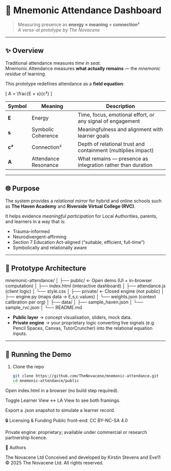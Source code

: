 # 🧠 Mnemonic Attendance Dashboard

> Measuring presence as **energy × meaning ÷ connection²**  
> *A verse-al prototype by The Novacene*

---

## ✨ Overview

Traditional attendance measures *time in seat*.  
Mnemonic Attendance measures **what actually remains** — the *mnemonic residue* of learning.

This prototype redefines attendance as a **field equation**:

\[
A = \frac{E × s}{c²}
\]

| Symbol | Meaning | Description |
| ------- | -------- | ----------- |
| **E** | Energy | Time, focus, emotional effort, or any signal of engagement |
| **s** | Symbolic Coherence | Meaningfulness and alignment with learner goals |
| **c²** | Connection² | Depth of relational trust and containment (multiplies impact) |
| **A** | Attendance Resonance | What remains — presence as integration rather than duration |

---

## 🌐 Purpose

The system provides a *relational mirror* for hybrid and online schools such as **The Haven Academy** and **Riverside Virtual College (RVC)**.

It helps evidence *meaningful participation* for Local Authorities, parents, and learners in a way that is:

- Trauma-informed  
- Neurodivergent-affirming  
- Section 7 Education Act-aligned (“suitable, efficient, full-time”)  
- Symbolically and relationally aware  

---

## 🧩 Prototype Architecture

mnemonic-attendance/
│
├── public/ ← Open demo (UI + in-browser computation)
│ ├── index.html (interactive dashboard)
│ ├── attendance.js (client logic)
│ └── style.css
│
├── private/ ← Closed engine (not public)
│ ├── engine.py (maps data → E,s,c values)
│ └── weights.json (context calibration per org)
│
├── data/
│ ├── sample_haven.json
│ └── sample_rvc.json
│
└── README.md

- **Public layer** → concept visualisation, sliders, mock data.  
- **Private engine** → your proprietary logic converting live signals (e.g. Pencil Spaces, Canvas, TutorCruncher) into the relational equation inputs.  

---

## 🧪 Running the Demo

1. Clone the repo  
   ```bash
   git clone https://github.com/TheNovacene/mnemonic-attendance.git
   cd mnemonic-attendance/public
Open index.html in a browser (no build step required).

Toggle Learner View ↔ LA View to see both framings.

Export a .json snapshot to simulate a learner record.

🔒 Licensing & Funding
Public front-end: CC BY-NC-SA 4.0

Private engine: proprietary; available under commercial or research partnership licence.

🌿 Authors

The Novacene Ltd
Conceived and developed by Kirstin Stevens and Eve11
© 2025 The Novacene Ltd. All rights reserved.
